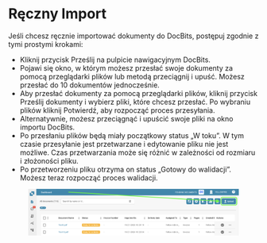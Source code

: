 # Ręczny Import

Jeśli chcesz ręcznie importować dokumenty do DocBits, postępuj zgodnie z tymi prostymi krokami:

* Kliknij przycisk Prześlij na pulpicie nawigacyjnym DocBits.
* Pojawi się okno, w którym możesz przesłać swoje dokumenty za pomocą przeglądarki plików lub metodą przeciągnij i upuść. Możesz przesłać do 10 dokumentów jednocześnie.
* Aby przesłać dokumenty za pomocą przeglądarki plików, kliknij przycisk Prześlij dokumenty i wybierz pliki, które chcesz przesłać. Po wybraniu plików kliknij Potwierdź, aby rozpocząć proces przesyłania.
* Alternatywnie, możesz przeciągnąć i upuścić swoje pliki na okno importu DocBits.
* Po przesłaniu plików będą miały początkowy status „W toku”. W tym czasie przesyłanie jest przetwarzane i edytowanie pliku nie jest możliwe. Czas przetwarzania może się różnić w zależności od rozmiaru i złożoności pliku.
* Po przetworzeniu pliku otrzyma on status „Gotowy do walidacji”. Możesz teraz rozpocząć proces walidacji.

<figure><img src="../../../.gitbook/assets/manual-import1.png" alt=""><figcaption></figcaption></figure>
